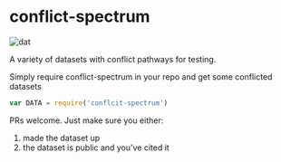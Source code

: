# conflict-spectrum

![dat](http://img.shields.io/badge/Development%20sponsored%20by-dat-green.svg?style=flat)

A variety of datasets with conflict pathways for testing.

Simply require conflict-spectrum in your repo and get some conflicted datasets

```js
var DATA = require('conflcit-spectrum')
```

PRs welcome. Just make sure you either:

1. made the dataset up
2. the dataset is public and you've cited it
